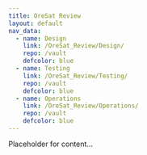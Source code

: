 ```yaml
---
title: OreSat Review
layout: default
nav_data:
  - name: Design
    link: /OreSat_Review/Design/
    repo: /vault
    defcolor: blue
  - name: Testing
    link: /OreSat_Review/Testing/
    repo: /vault
    defcolor: blue
  - name: Operations
    link: /OreSat_Review/Operations/
    repo: /vault
    defcolor: blue
---
```



Placeholder for content...
